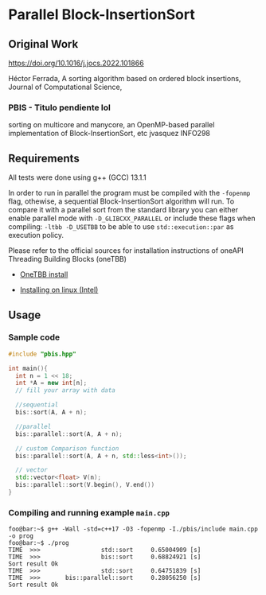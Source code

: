 # Parallel Block-InsertionSort

## Original Work

https://doi.org/10.1016/j.jocs.2022.101866

Héctor Ferrada,
A sorting algorithm based on ordered block insertions,
Journal of Computational Science,

### PBIS - Titulo pendiente lol
sorting on multicore and manycore, an OpenMP-based parallel
implementation of Block-InsertionSort, etc
jvasquez INFO298 

## Requirements

All tests were done using g++ (GCC) 13.1.1 

In order to run in parallel the program must be compiled with the `-fopenmp`
flag, othewise, a sequential Block-InsertionSort algorithm will run. To compare
it with a parallel sort from the standard library you can either enable
parallel mode with `-D_GLIBCXX_PARALLEL` or include these flags when compiling:
`-ltbb -D_USETBB` to be able to use `std::execution::par` as execution policy.


Please refer to the official sources for installation instructions of oneAPI Threading Building Blocks (oneTBB)

- [OneTBB install](https://github.com/oneapi-src/oneTBB/blob/master/INSTALL.md) 

- [Installing on linux (Intel)](https://www.intel.com/content/www/us/en/docs/onetbb/get-started-guide/2021-9/overview.html) 


## Usage

### Sample code

```cpp
#include "pbis.hpp"

int main(){
  int n = 1 << 18;
  int *A = new int[n];
  // fill your array with data

  //sequential
  bis::sort(A, A + n);

  //parallel
  bis::parallel::sort(A, A + n);

  // custom Comparison function
  bis::parallel::sort(A, A + n, std::less<int>());

  // vector
  std::vector<float> V(n);
  bis::parallel::sort(V.begin(), V.end())
}
```

### Compiling and running example `main.cpp`
```shell
foo@bar:~$ g++ -Wall -std=c++17 -O3 -fopenmp -I./pbis/include main.cpp -o prog
foo@bar:~$ ./prog
TIME  >>>                 std::sort     0.65004909 [s]
TIME  >>>                 bis::sort     0.68824921 [s]
Sort result Ok
TIME  >>>                 std::sort     0.64751839 [s]
TIME  >>>       bis::parallel::sort     0.28056250 [s]
Sort result Ok
```

